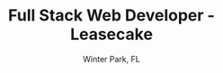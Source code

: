 ---
type: "job"
title: "Full Stack Web Developer - Leasecake"
subtitle: "Winter Park, FL"
url: "https://leasecake.com"
skills: "PHP,JavaScript,Laravel,Vue.js,HTML,CSS,SCSS"
dates: "October 2019 to January 2020"
ongoing: false
position: 5
---